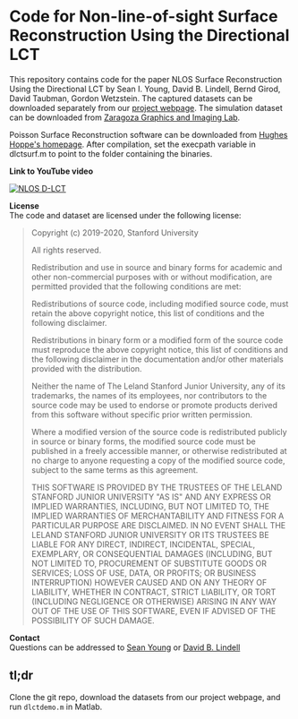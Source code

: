 # Code for Non-line-of-sight Surface Reconstruction Using the Directional LCT

This repository contains code for the paper NLOS Surface Reconstruction Using the Directional LCT by Sean I. Young, David B. Lindell, Bernd Girod, David Taubman, Gordon Wetzstein. The captured datasets can be downloaded separately from our [project webpage](http://computationalimaging.org). The simulation dataset can be downloaded from [Zaragoza Graphics and Imaging Lab](https://graphics.unizar.es/nlos/).

Poisson Surface Reconstruction software can be downloaded from [Hughes Hoppe's homepage](http://hhoppe.com/proj/poissonrecon/). After compilation, set the execpath variable in dlctsurf.m to point to the folder containing the binaries.


**Link to YouTube video**

[![NLOS D-LCT](http://img.youtube.com/vi/9ezA5ycHXDA/0.jpg)](https://www.youtube.com/watch?v=9ezA5ycHXDA "NLOS D-LCT")


**License**  
The code and dataset are licensed under the following license:
> Copyright (c) 2019-2020, Stanford University
>
> All rights reserved.
>
> Redistribution and use in source and binary forms for academic and other non-commercial purposes with or without modification, are permitted provided that the following conditions are met:
>
> Redistributions of source code, including modified source code, must retain the above copyright notice, this list of conditions and the following disclaimer.
>
> Redistributions in binary form or a modified form of the source code must reproduce the above copyright notice, this list of conditions and the following disclaimer in the documentation and/or other materials provided with the distribution.
>
> Neither the name of The Leland Stanford Junior University, any of its trademarks, the names of its employees, nor contributors to the source code may be used to endorse or promote products derived from this software without specific prior written permission.
>
> Where a modified version of the source code is redistributed publicly in source or binary forms, the modified source code must be published in a freely accessible manner, or otherwise redistributed at no charge to anyone requesting a copy of the modified source code, subject to the same terms as this agreement.
>
> THIS SOFTWARE IS PROVIDED BY THE TRUSTEES OF THE LELAND STANFORD JUNIOR UNIVERSITY "AS IS" AND ANY EXPRESS OR IMPLIED WARRANTIES, INCLUDING, BUT NOT LIMITED TO, THE IMPLIED WARRANTIES OF MERCHANTABILITY AND FITNESS FOR A PARTICULAR PURPOSE ARE DISCLAIMED. IN NO EVENT SHALL THE LELAND STANFORD JUNIOR UNIVERSITY OR ITS TRUSTEES BE LIABLE FOR ANY DIRECT, INDIRECT, INCIDENTAL, SPECIAL, EXEMPLARY, OR CONSEQUENTIAL DAMAGES (INCLUDING, BUT NOT LIMITED TO, PROCUREMENT OF SUBSTITUTE GOODS OR SERVICES; LOSS OF USE, DATA, OR PROFITS; OR BUSINESS INTERRUPTION) HOWEVER CAUSED AND ON ANY THEORY OF LIABILITY, WHETHER IN CONTRACT, STRICT LIABILITY, OR TORT (INCLUDING NEGLIGENCE OR OTHERWISE) ARISING IN ANY WAY OUT OF THE USE OF THIS SOFTWARE, EVEN IF ADVISED OF THE POSSIBILITY OF SUCH DAMAGE.

**Contact**  
Questions can be addressed to [Sean Young](mailto:sean0@stanford.edu) or [David B. Lindell](mailto:lindell@stanford.edu)

## tl;dr
Clone the git repo, download the datasets from our project webpage, and run `dlctdemo.m` in Matlab.
